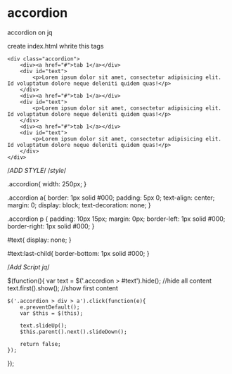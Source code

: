 # accordion
accordion on jq

create index.html
whrite this tags

<!DOCTYPE html>
<html lang="en">
<head>
    <meta charset="UTF-8">
    <meta name="viewport" content="width=device-width, initial-scale=1.0">
    <meta http-equiv="X-UA-Compatible" content="ie=edge">
    <link rel="stylesheet" href="css/main.css">    
    <title>Document</title>
</head>
<body>

    <div class="accordion">
        <div><a href="#">tab 1</a></div>
        <div id="text">
            <p>Lorem ipsum dolor sit amet, consectetur adipisicing elit. Id voluptatum dolore neque deleniti quidem quas!</p>
        </div>
        <div><a href="#">tab 1</a></div>
        <div id="text">
            <p>Lorem ipsum dolor sit amet, consectetur adipisicing elit. Id voluptatum dolore neque deleniti quidem quas!</p>
        </div>
        <div><a href="#">tab 1</a></div>
        <div id="text">
            <p>Lorem ipsum dolor sit amet, consectetur adipisicing elit. Id voluptatum dolore neque deleniti quidem quas!</p>
        </div>
    </div>

</body>
</html>

/*ADD STYLE*/
/*style*/

.accordion{
  width: 250px;
}

.accordion a{
    border: 1px solid #000;
    padding: 5px 0;
    text-align: center;
    margin: 0;
    display: block;
    text-decoration: none;
}

.accordion p {
    padding: 10px 15px;
    margin: 0px;
    border-left: 1px solid #000;
    border-right: 1px solid #000;
}

#text{
  display: none;
}

#text:last-child{
  border-bottom: 1px solid #000;
}

/*Add Script jq*/

$(function(){
    var text = $('.accordion > #text').hide(); //hide all content
    text.first().show();  //show first content

    $('.accordion > div > a').click(function(e){
        e.preventDefault();
        var $this = $(this);

        text.slideUp();
        $this.parent().next().slideDown();
        
        return false;
    });
});
